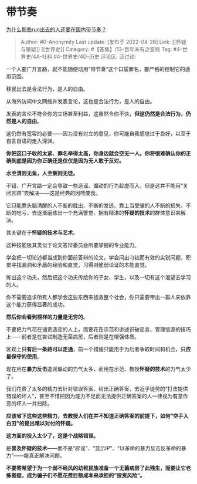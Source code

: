 # 带节奏
[为什么那些run出去的人还要在国内带节奏？](https://www.zhihu.com/question/528797784/answer/2457932698)

> Author: #0-Anonymity
> Last update: [发布于 2022-04-26]
> Link: [[怀疑与猜疑]] [[世界史]]
> Category: #【答集】/13-百年未有之变局
> Tag: #4-世界史/4A-社科 #4-世界史/4D-历史
> 评论区:
> 泛讨论:

一个人要广开言路，就不能随便动用“带节奏”这个口袋罪名，要严格的控制它的适用范围。

移民出去是合法行为，是人的自由。

从海外访问中文网络并发表言论，这也是合法行为，是人的自由。

发表的言论不符合你的立场甚至利益，这虽然令你不快，**但这仍然是合法行为，仍然是人的自由**。

这仍然有宽容的必要——因为没有对立的意见，你可能自我感觉过于良好，以至于自言自语的走入深渊。

**你把这口子收的太紧、罪名举得太高，你身边就会空无一人。你将很难确认你的正确到底是因为你正确还是仅仅是因为无人敢于反对。**

**水至清则无鱼，人至察则无徒。**

不错，广开言路一定会导致一些造谣、煽动的行为趁虚而入，但是这并不能用“关闭言路”去解决——这是经典的因噎废食。

它只能靠头脑清醒的人不断的胜出、不断的发迹、靠上当受骗的人不断的损失、不断的吃亏，去逐渐磨练出一个充满警觉、拥有精湛的**怀疑的技术**的群体意识来解决。

其关键在于**怀疑的技术与艺术**。

这种技能极其类似于论文答辩委员会所要掌握的专业能力。

学会把一切论述都当成到你面前答辩的论文，学会问出刁钻而有效的尖锐问题，积累寻找漏洞和矛盾的经验和直觉，习得对脆弱论证的本能直觉。

练出这个功夫，然后把这个功夫传给你的子女、学生，以及一切有这个渴望去学习的人。

你不需要追求所有人都学会这些东西来拯救整个社会，你只需要带出一群人来依靠这个能力获得显著的成功。

**然后你会看到榜样的力量是无穷的**。

不要把力气花在谴责造谣的人上，而要花在示范和讲述识破谣言、管理信源的技巧上——前者是在尝试制造无菌病房，后者则是在增强体质。

客观上**只有后一条路可以走通**，前一个措施只能用于为后者争取时间和机会，**只应最保守的使用**。

现在用在**暴力反击**造谣煽动的力气太多，而用在示范、教授**怀疑的技术**的力气太少了。

我们花费了太多的精力去针对错误答案、给出正确答案，去近乎徒劳的“打击提供错误的坏人”，甚至不惜把因为能力不足而无法提供正确答案的人一律视为有意作恶的坏人一并扫除。

**应该省下这些这些精力，去教授人们在并不知道正确答案的前提下，如何“空手入白刃”的提出难以对付的怀疑。**

**这方面的投入太少了，这是个战略错误。**

是**普及怀疑的技术**——而不是“辟谣”、“显示IP”、“以革命的暴力反击反革命的暴力”——能真正解决问题。

**不要寄希望于为一个弱不经风的幼稚民族准备一个无菌病房了此残生，而要让它老练善疑，成为骗子们不愿花费巨额成本来承担的“投资风险”。**
